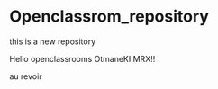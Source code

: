 # Openclassrom_repository
this is a new  repository

Hello openclassrooms
OtmaneKI MRX!!

au revoir
